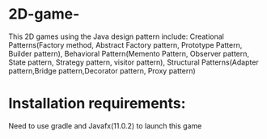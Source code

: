 # 2D-game-
This 2D games using the Java design pattern include:  Creational Patterns(Factory method, Abstract Factory pattern, Prototype Pattern, Builder pattern), Behavioral Pattern(Memento Pattern, Observer pattern, State pattern, Strategy pattern, visitor pattern), Structural Patterns(Adapter pattern,Bridge pattern,Decorator pattern, Proxy pattern)


# Installation requirements:
Need to use gradle and Javafx(11.0.2) to launch this game
